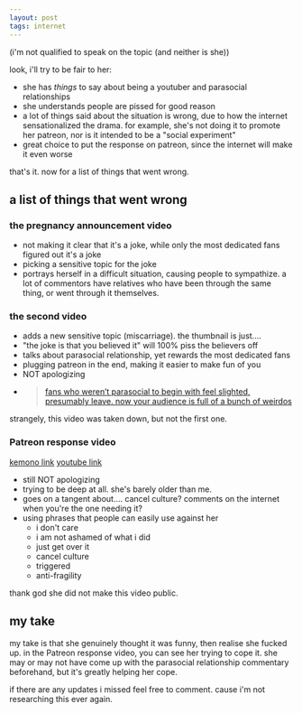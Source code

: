 ```yaml
---
layout: post
tags: internet
---
```


(i'm not qualified to speak on the topic (and neither is she))

look, i'll try to be fair to her:
- she has _things_ to say about being a youtuber and parasocial relationships
- she understands people are pissed for good reason
- a lot of things said about the situation is wrong, due to how the internet sensationalized the drama. for example, she's not doing it to promote her patreon, nor is it intended to be a "social experiment"
- great choice to put the response on patreon, since the internet will make it even worse

that's it. now for a list of things that went wrong.

## a list of things that went wrong
### the pregnancy announcement video
- not making it clear that it's a joke, while only the most dedicated fans figured out it's a joke
- picking a sensitive topic for the joke
- portrays herself in a difficult situation, causing people to sympathize. a lot of commentors have relatives who have been through the same thing, or went through it themselves.

### the second video
- adds a new sensitive topic (miscarriage). the thumbnail is just....
- "the joke is that you believed it" will 100% piss the believers off
- talks about parasocial relationship, yet rewards the most dedicated fans
- plugging patreon in the end, making it easier to make fun of you
- NOT apologizing
- >[fans who weren’t parasocial to begin with feel slighted, presumably leave. now your audience is full of a bunch of weirdos](https://www.reddit.com/r/youtubedrama/comments/1ci1xdo/comment/l280m4r/?utm_source=share&utm_medium=web3x&utm_name=web3xcss&utm_term=1&utm_content=share_button)

strangely, this video was taken down, but not the first one.

### Patreon response video
[kemono link](https://kemono.su/patreon/user/126798354/post/104512169) [youtube link](https://www.youtube.com/watch?v=wcx6VFZJPwc)

- still NOT apologizing
- trying to be deep at all. she's barely older than me.
- goes on a tangent about.... cancel culture? comments on the internet when you're the one needing it?
- using phrases that people can easily use against her
  - i don't care
  - i am not ashamed of what i did
  - just get over it
  - cancel culture
  - triggered
  - anti-fragility

thank god she did not make this video public.

## my take
my take is that she genuinely thought it was funny, then realise she fucked up. in the Patreon response video, you can see her trying to cope it. she may or may not have come up with the parasocial relationship commentary beforehand, but it's greatly helping her cope.

if there are any updates i missed feel free to comment. cause i'm not researching this ever again.
